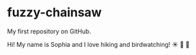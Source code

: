 # fuzzy-chainsaw
My first repository on GitHub.

Hi! My name is Sophia and I love hiking and birdwatching! ☀️ 🌲 🐥
